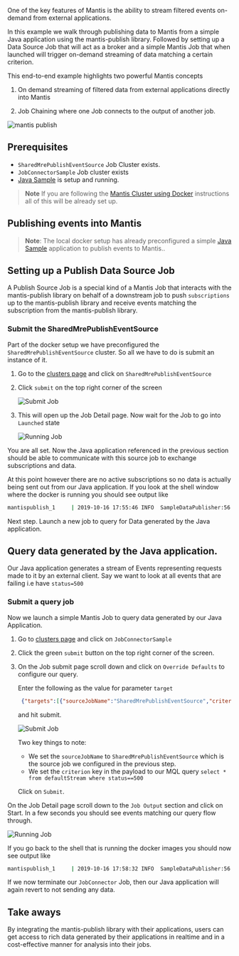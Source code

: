 One of the key features of Mantis is the ability to stream filtered events on-demand from external applications.

In this example we walk through publishing data to Mantis from a simple Java application using the mantis-publish library.
Followed by setting up a Data Source Job that will act as a broker 
and a simple Mantis Job that when launched will trigger on-demand streaming of data matching a certain
criterion.

This end-to-end example highlights two powerful Mantis concepts

1. On demand streaming of filtered data from external applications directly into Mantis

2. Job Chaining where one Job connects to the output of another job.

![mantis publish](../../images/mantispublish.png)

## Prerequisites

* `SharedMrePublishEventSource` Job Cluster exists.
* `JobConnectorSample` Job cluster exists
* [Java Sample](https://github.com/Netflix/mantis/tree/master/mantis-examples/mantis-examples-mantis-publish-sample) is setup and running.

> **Note** If you are following the [Mantis Cluster using Docker](../tutorials/docker.md) instructions all of this
>will be already set up. 


## Publishing events into Mantis

>  **Note**: The local docker setup has already preconfigured a simple
[Java Sample](https://github.com/Netflix/mantis/tree/master/mantis-examples/mantis-examples-mantis-publish-sample)
application to publish events to Mantis..

## Setting up a Publish Data Source Job

A Publish Source Job is a special kind of a Mantis Job that interacts with the mantis-publish library
on behalf of a downstream job to push `subscriptions` up to the mantis-publish library and receive events 
matching the subscription from the mantis-publish library.

### Submit the SharedMrePublishEventSource

Part of the docker setup we have preconfigured the `SharedMrePublishEventSource` cluster. So all we have 
to do is submit an instance of it.

1. Go to the [clusters page](https://netflix.github.io/mantis-ui/#/clusters) and click on `SharedMrePublishEventSource`

2. Click `submit` on the top right corner of the screen

    ![Submit Job](../../images/sharedmresourcecluster.png)

3. This will open up the Job Detail page. Now wait for the Job to go into `Launched` state

    ![Running Job](../../images/sharemresourcerunning.png)

You are all set. Now the Java application referenced in the previous section should be able to
communicate with this source job to exchange subscriptions and data.

At this point however there are no active subscriptions so no data is actually being sent out from our
Java application. If you look at the shell window where the docker is running you should see output like

```bash
mantispublish_1     | 2019-10-16 17:55:46 INFO  SampleDataPublisher:56 - Mantis publish JavaApp send event status => SKIPPED_NO_SUBSCRIPTIONS(PRECONDITION_FAILED)
```

Next step. Launch a new job to query for Data generated by the Java application.

## Query data generated by the Java application.

Our Java application generates a stream of Events representing requests made to it by an external client.
Say we want to look at all events that are failing i.e have `status=500`

### Submit a query job
Now we launch a simple Mantis Job to query data generated by our Java Application.

1. Go to [clusters page](https://netflix.github.io/mantis-ui/#/clusters) and click on `JobConnectorSample`

2. Click the green `submit` button on the top right corner of the screen.
    
3. On the Job submit page scroll down and click on `Override Defaults` to configure our query.

   Enter the following as the value for parameter `target`
   
   ```json
    {"targets":[{"sourceJobName":"SharedMrePublishEventSource","criterion":"select * from defaultStream where status==500"}]}
   ```
 
   and hit submit. 
    
   ![Submit Job](../../images/jobconnectorsubmit.png)   
  
   Two key things to note:
   
   * We set the `sourceJobName` to `SharedMrePublishEventSource` which is the source job we configured in the
   previous step.
   * We set the `criterion` key in the payload to our MQL query `select * from defaultStream where status==500`
   
   Click on `Submit`.
   
On the Job Detail page scroll down to the `Job Output` section and click on Start.
   In a few seconds you should see events matching our query flow through.
   
   ![Running Job](../../images/jobconnectorrunning.png) 
   
If you go back to the shell that is running the docker images you should now see output like

```bash
mantispublish_1     | 2019-10-16 17:58:32 INFO  SampleDataPublisher:56 - Mantis publish JavaApp send event status => ENQUEUED(SENDING)
```   
If we now terminate our `JobConnector` Job, then our Java application will again revert to not sending
any data.
           
## Take aways

By integrating the mantis-publish library with their applications, users can get access to rich data generated
by their applications in realtime and in a cost-effective manner for analysis into their jobs. 
